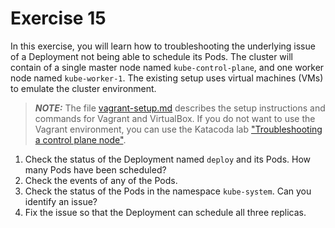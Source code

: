 # Exercise 15

In this exercise, you will learn how to troubleshooting the underlying issue of a Deployment not being able to schedule its Pods. The cluster will contain of a single master node named `kube-control-plane`, and one worker node named `kube-worker-1`. The existing setup uses virtual machines (VMs) to emulate the cluster environment.

> **_NOTE:_** The file [vagrant-setup.md](../common/vagrant-setup.md) describes the setup instructions and commands for Vagrant and VirtualBox. If you do not want to use the Vagrant environment, you can use the Katacoda lab ["Troubleshooting a control plane node"](https://learning.oreilly.com/scenarios/cka-prep-troubleshooting/9781492099215/).

1. Check the status of the Deployment named `deploy` and its Pods. How many Pods have been scheduled?
2. Check the events of any of the Pods.
3. Check the status of the Pods in the namespace `kube-system`. Can you identify an issue?
4. Fix the issue so that the Deployment can schedule all three replicas.